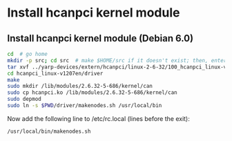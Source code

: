 # Install hcanpci kernel module

## Install hcanpci kernel module (Debian 6.0)

```bash
cd  # go home
mkdir -p src; cd src  # make $HOME/src if it doesn't exist; then, enter it
tar xvf ../yarp-devices/extern/hcanpci/linux-2-6-32/100_hcanpci_linux-v1207en-edi1822.tar.gz
cd hcanpci_linux-v1207en/driver
make
sudo mkdir /lib/modules/2.6.32-5-686/kernel/can
sudo cp hcanpci.ko /lib/modules/2.6.32-5-686/kernel/can
sudo depmod
sudo ln -s $PWD/driver/makenodes.sh /usr/local/bin
```

Now add the following line to /etc/rc.local (lines before the exit):

```bash
/usr/local/bin/makenodes.sh
```
